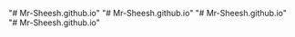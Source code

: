 "# Mr-Sheesh.github.io" 
"# Mr-Sheesh.github.io" 
"# Mr-Sheesh.github.io" 
"# Mr-Sheesh.github.io" 
